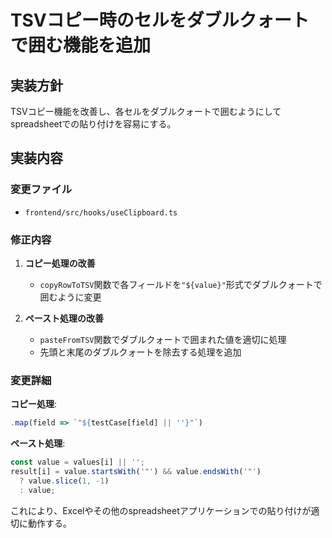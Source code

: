 # TSVコピー時のセルをダブルクォートで囲む機能を追加

## 実装方針

TSVコピー機能を改善し、各セルをダブルクォートで囲むようにしてspreadsheetでの貼り付けを容易にする。

## 実装内容

### 変更ファイル
- `frontend/src/hooks/useClipboard.ts`

### 修正内容

1. **コピー処理の改善**
   - `copyRowToTSV`関数で各フィールドを`"${value}"`形式でダブルクォートで囲むように変更

2. **ペースト処理の改善**
   - `pasteFromTSV`関数でダブルクォートで囲まれた値を適切に処理
   - 先頭と末尾のダブルクォートを除去する処理を追加

### 変更詳細

**コピー処理**:
```typescript
.map(field => `"${testCase[field] || ''}"`)
```

**ペースト処理**:
```typescript
const value = values[i] || '';
result[i] = value.startsWith('"') && value.endsWith('"') 
  ? value.slice(1, -1) 
  : value;
```

これにより、Excelやその他のspreadsheetアプリケーションでの貼り付けが適切に動作する。